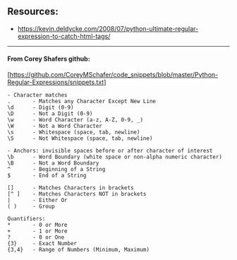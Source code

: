 ## Resources:
- https://kevin.deldycke.com/2008/07/python-ultimate-regular-expression-to-catch-html-tags/
---

#### From Corey Shafers github: 
[https://github.com/CoreyMSchafer/code_snippets/blob/master/Python-Regular-Expressions/snippets.txt]


```
- Character matches
.       - Matches any Character Except New Line
\d      - Digit (0-9)
\D      - Not a Digit (0-9)
\w      - Word Character (a-z, A-Z, 0-9, _)
\W      - Not a Word Character
\s      - Whitespace (space, tab, newline)
\S      - Not Whitespace (space, tab, newline)

- Anchors: invisible spaces before or after character of interest
\b      - Word Boundary (white space or non-alpha numeric character)
\B      - Not a Word Boundary
^       - Beginning of a String
$       - End of a String

[]      - Matches Characters in brackets
[^ ]    - Matches Characters NOT in brackets
|       - Either Or
( )     - Group

Quantifiers:
*       - 0 or More
+       - 1 or More
?       - 0 or One
{3}     - Exact Number
{3,4}   - Range of Numbers (Minimum, Maximum)
```
